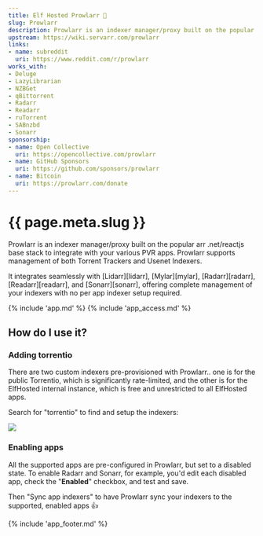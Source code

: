 ```yaml
---
title: Elf Hosted Prowlarr 🧝
slug: Prowlarr
description: Prowlarr is an indexer manager/proxy built on the popular arr .net/reactjs base stack to integrate with your various PVR apps. Prowlarr supports management of both Torrent Trackers and Usenet Indexers
upstream: https://wiki.servarr.com/prowlarr
links:
- name: subreddit
  uri: https://www.reddit.com/r/prowlarr
works_with:
- Deluge
- LazyLibrarian
- NZBGet
- qBittorrent
- Radarr
- Readarr
- ruTorrent
- SABnzbd
- Sonarr
sponsorship: 
- name: Open Collective
  uri: https://opencollective.com/prowlarr
- name: GitHub Sponsors
  uri: https://github.com/sponsors/prowlarr
- name: Bitcoin
  uri: https://prowlarr.com/donate
---
```


# {{ page.meta.slug }}

Prowlarr is an indexer manager/proxy built on the popular arr .net/reactjs base stack to integrate with your various PVR apps. Prowlarr supports management of both Torrent Trackers and Usenet Indexers. 

It integrates seamlessly with [Lidarr][lidarr], [Mylar][mylar], [Radarr][radarr], [Readarr][readarr], and [Sonarr][sonarr], offering complete management of your indexers with no per app indexer setup required.

{% include 'app.md' %}
{% include 'app_access.md' %}

## How do I use it?

### Adding torrentio

There are two custom indexers pre-provisioned with Prowlarr.. one is for the public Torrentio, which is significantly rate-limited, and the other is for the ElfHosted internal instance, which is free and unrestricted to all ElfHosted apps.

Search for "torrentio" to find and setup the indexers:

![](/images/prowlarr-setup-torrentio.png)

### Enabling apps

All the supported apps are pre-configured in Prowlarr, but set to a disabled state. To enable Radarr and Sonarr, for example, you'd edit each disabled app, check the "**Enabled**" checkbox, and test and save. 

Then "Sync app indexers" to have Prowlarr sync your indexers to the supported, enabled apps :thumbsup:

{% include 'app_footer.md' %}
